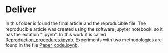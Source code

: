 # Deliver
In this folder is found the final article and the reproducible file. The reproducible article was created using the software jupyter notebook, so it has the extation ".ipynb". In this work it is called [Reproduction_procedures.ipynb](https://github.com/ReneJunior/final-project/blob/master/deliver/Reproduction_procedures.ipynb). Experiments with two methodologies are found in the file [Paper_code.ipynb](https://github.com/ReneJunior/final-project/blob/master/deliver/Paper_code.ipynb).
